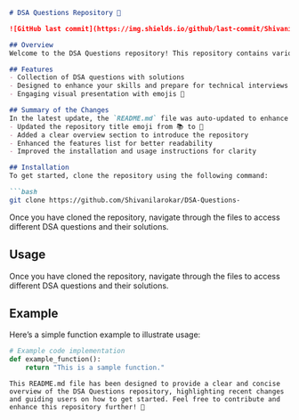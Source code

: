 ```markdown
# DSA Questions Repository 📖

![GitHub last commit](https://img.shields.io/github/last-commit/Shivanilarokar/DSA-Questions-) ![License](https://img.shields.io/badge/license-MIT-blue.svg)

## Overview
Welcome to the DSA Questions repository! This repository contains various Data Structures and Algorithms (DSA) questions along with their solutions.

## Features
- Collection of DSA questions with solutions
- Designed to enhance your skills and prepare for technical interviews
- Engaging visual presentation with emojis 🎉

## Summary of the Changes
In the latest update, the `README.md` file was auto-updated to enhance clarity and presentation. Key changes include:
- Updated the repository title emoji from 📚 to 📖
- Added a clear overview section to introduce the repository
- Enhanced the features list for better readability
- Improved the installation and usage instructions for clarity

## Installation
To get started, clone the repository using the following command:

```bash
git clone https://github.com/Shivanilarokar/DSA-Questions-
```

Once you have cloned the repository, navigate through the files to access different DSA questions and their solutions.

## Usage
Once you have cloned the repository, navigate through the files to access different DSA questions and their solutions.

## Example
Here’s a simple function example to illustrate usage:

```python
# Example code implementation
def example_function():
    return "This is a sample function."
```
```
This README.md file has been designed to provide a clear and concise overview of the DSA Questions repository, highlighting recent changes and guiding users on how to get started. Feel free to contribute and enhance this repository further! 🚀
```